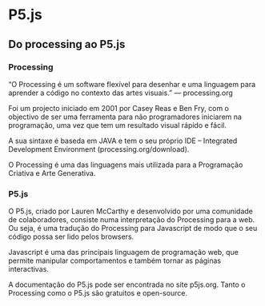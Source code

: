 # P5.js

##  Do processing ao P5.js

### Processing
“O Processing é um software flexível para desenhar e uma linguagem para aprender a código no contexto das artes visuais.” — processing.org

Foi um projecto iniciado em 2001 por Casey Reas e Ben Fry, com o objectivo de ser uma ferramenta para não programadores iniciarem na programação, uma vez que tem um resultado visual rápido e fácil.

A sua sintaxe é baseda em JAVA e tem o seu próprio IDE – Integrated Development Environment (processing.org/download).

O Processing é uma das linguagens mais utilizada para a Programação Criativa e Arte Generativa.

### P5.js
O P5.js, criado por Lauren McCarthy e desenvolvido por uma comunidade de colaboradores, consiste numa interpretação do Processing para a web. Ou seja, é uma tradução do Processing para Javascript de modo que o seu código possa ser lido pelos browsers.

Javascript é uma das principais linguagem de programação web, que permite manipular comportamentos e também tornar as páginas interactivas.

A documentação do P5.js pode ser encontrada no site p5js.org.
Tanto o Processing como o P5.js são gratuitos e open-source.